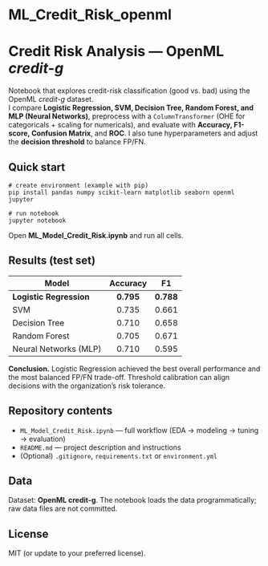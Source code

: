 # ML_Credit_Risk_openml
# Credit Risk Analysis — OpenML *credit-g*

Notebook that explores credit-risk classification (good vs. bad) using the OpenML *credit-g* dataset.  
I compare **Logistic Regression, SVM, Decision Tree, Random Forest, and MLP (Neural Networks)**, preprocess with a `ColumnTransformer` (OHE for categoricals + scaling for numericals), and evaluate with **Accuracy, F1-score, Confusion Matrix**, and **ROC**. I also tune hyperparameters and adjust the **decision threshold** to balance FP/FN.

## Quick start
    # create environment (example with pip)
    pip install pandas numpy scikit-learn matplotlib seaborn openml jupyter

    # run notebook
    jupyter notebook

Open **ML_Model_Credit_Risk.ipynb** and run all cells.

## Results (test set)
| Model                  | Accuracy | F1    |
|------------------------|:-------:|:-----:|
| **Logistic Regression**| **0.795** | **0.788** |
| SVM                    | 0.735   | 0.661 |
| Decision Tree          | 0.710   | 0.658 |
| Random Forest          | 0.705   | 0.671 |
| Neural Networks (MLP)  | 0.710   | 0.595 |

**Conclusion.** Logistic Regression achieved the best overall performance and the most balanced FP/FN trade-off. Threshold calibration can align decisions with the organization’s risk tolerance.

## Repository contents
- `ML_Model_Credit_Risk.ipynb` — full workflow (EDA → modeling → tuning → evaluation)
- `README.md` — project description and instructions
- (Optional) `.gitignore`, `requirements.txt` or `environment.yml`

## Data
Dataset: **OpenML credit-g**. The notebook loads the data programmatically; raw data files are not committed.

## License
MIT (or update to your preferred license).
